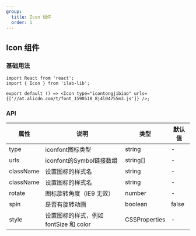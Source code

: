 ```yaml
---
group:
  title: Icon 组件
  order: 1
---
```


## Icon 组件

### 基础用法

```tsx
import React from 'react';
import { Icon } from 'ilab-lib';

export default () => <Icon type="icontongjibiao" urls={['//at.alicdn.com/t/font_1590518_8j4l04755m3.js']} />;
```


### API

| 属性     | 说明     | 类型      | 默认值 |
| -------- | -------- | --------- | ------ |
| type | iconfont图标类型 | string | -      |
| urls | iconfont的Symbol链接数组 | string[] | -      |
| className | 设置图标的样式名 | string | -      |
| className | 设置图标的样式名 | string | -      |
| rotate | 图标旋转角度（IE9 无效） | number | -      |
| spin | 是否有旋转动画 | boolean | false      |
| style | 设置图标的样式，例如 fontSize 和 color | CSSProperties | -      |
